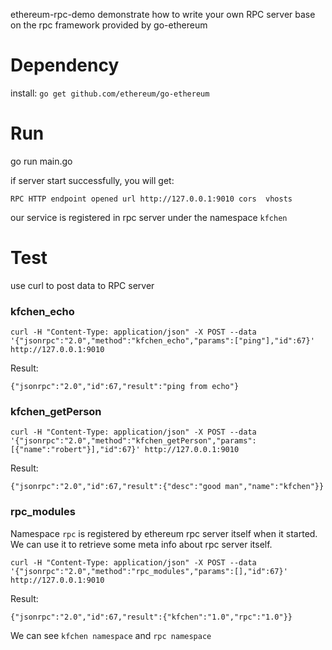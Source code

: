 
ethereum-rpc-demo demonstrate how to write your own RPC server base on the rpc framework provided by go-ethereum

# Dependency
install: `go get github.com/ethereum/go-ethereum`

# Run
go run main.go

if server start successfully, you will get:
```
RPC HTTP endpoint opened url http://127.0.0.1:9010 cors  vhosts
```

our service is registered in rpc server under the namespace `kfchen`

# Test
use curl to post data to RPC server

### kfchen_echo
```
curl -H "Content-Type: application/json" -X POST --data '{"jsonrpc":"2.0","method":"kfchen_echo","params":["ping"],"id":67}' http://127.0.0.1:9010
```

Result:
```
{"jsonrpc":"2.0","id":67,"result":"ping from echo"}
```

### kfchen_getPerson
```
curl -H "Content-Type: application/json" -X POST --data '{"jsonrpc":"2.0","method":"kfchen_getPerson","params":[{"name":"robert"}],"id":67}' http://127.0.0.1:9010
```

Result:
```
{"jsonrpc":"2.0","id":67,"result":{"desc":"good man","name":"kfchen"}}
```

### rpc_modules
Namespace `rpc` is registered by ethereum rpc server itself when it started. We can use it to retrieve some meta info about rpc server itself.

```
curl -H "Content-Type: application/json" -X POST --data '{"jsonrpc":"2.0","method":"rpc_modules","params":[],"id":67}' http://127.0.0.1:9010
```

Result:
```
{"jsonrpc":"2.0","id":67,"result":{"kfchen":"1.0","rpc":"1.0"}}
```

We can see `kfchen namespace` and `rpc namespace`